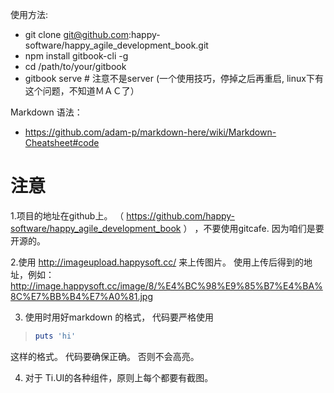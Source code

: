 
使用方法:

- git clone git@github.com:happy-software/happy_agile_development_book.git
- npm install gitbook-cli -g
- cd /path/to/your/gitbook
- gitbook serve  # 注意不是server
(一个使用技巧，停掉之后再重启, linux下有这个问题，不知道ＭＡＣ了）

Markdown 语法：

- https://github.com/adam-p/markdown-here/wiki/Markdown-Cheatsheet#code


# 注意

1.项目的地址在github上。 （ https://github.com/happy-software/happy_agile_development_book ） ，不要使用gitcafe. 因为咱们是要开源的。

2.使用 http://imageupload.happysoft.cc/ 来上传图片。 使用上传后得到的地址，例如： http://image.happysoft.cc/image/8/%E4%BC%98%E9%85%B7%E4%BA%8C%E7%BB%B4%E7%A0%81.jpg

3. 使用时用好markdown 的格式， 代码要严格使用

>```ruby
>puts 'hi'
>```

这样的格式。 代码要确保正确。 否则不会高亮。

4. 对于 Ti.UI的各种组件，原则上每个都要有截图。
